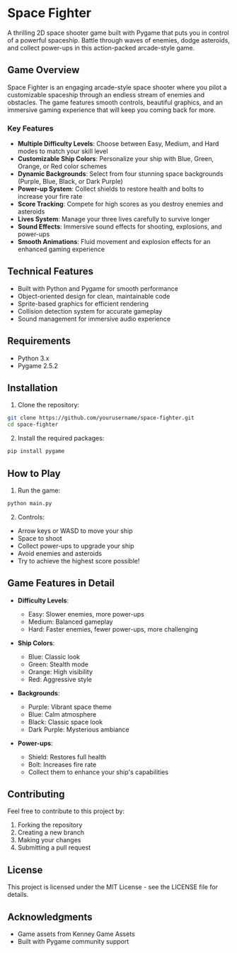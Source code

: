 # Space Fighter

A thrilling 2D space shooter game built with Pygame that puts you in control of a powerful spaceship. Battle through waves of enemies, dodge asteroids, and collect power-ups in this action-packed arcade-style game.

## Game Overview

Space Fighter is an engaging arcade-style space shooter where you pilot a customizable spaceship through an endless stream of enemies and obstacles. The game features smooth controls, beautiful graphics, and an immersive gaming experience that will keep you coming back for more.

### Key Features

- **Multiple Difficulty Levels**: Choose between Easy, Medium, and Hard modes to match your skill level
- **Customizable Ship Colors**: Personalize your ship with Blue, Green, Orange, or Red color schemes
- **Dynamic Backgrounds**: Select from four stunning space backgrounds (Purple, Blue, Black, or Dark Purple)
- **Power-up System**: Collect shields to restore health and bolts to increase your fire rate
- **Score Tracking**: Compete for high scores as you destroy enemies and asteroids
- **Lives System**: Manage your three lives carefully to survive longer
- **Sound Effects**: Immersive sound effects for shooting, explosions, and power-ups
- **Smooth Animations**: Fluid movement and explosion effects for an enhanced gaming experience

## Technical Features

- Built with Python and Pygame for smooth performance
- Object-oriented design for clean, maintainable code
- Sprite-based graphics for efficient rendering
- Collision detection system for accurate gameplay
- Sound management for immersive audio experience

## Requirements

- Python 3.x
- Pygame 2.5.2

## Installation

1. Clone the repository:
```bash
git clone https://github.com/yourusername/space-fighter.git
cd space-fighter
```

2. Install the required packages:
```bash
pip install pygame
```

## How to Play

1. Run the game:
```bash
python main.py
```

2. Controls:
- Arrow keys or WASD to move your ship
- Space to shoot
- Collect power-ups to upgrade your ship
- Avoid enemies and asteroids
- Try to achieve the highest score possible!

## Game Features in Detail

- **Difficulty Levels**:
  - Easy: Slower enemies, more power-ups
  - Medium: Balanced gameplay
  - Hard: Faster enemies, fewer power-ups, more challenging

- **Ship Colors**:
  - Blue: Classic look
  - Green: Stealth mode
  - Orange: High visibility
  - Red: Aggressive style

- **Backgrounds**:
  - Purple: Vibrant space theme
  - Blue: Calm atmosphere
  - Black: Classic space look
  - Dark Purple: Mysterious ambiance

- **Power-ups**:
  - Shield: Restores full health
  - Bolt: Increases fire rate
  - Collect them to enhance your ship's capabilities

## Contributing

Feel free to contribute to this project by:
1. Forking the repository
2. Creating a new branch
3. Making your changes
4. Submitting a pull request

## License

This project is licensed under the MIT License - see the LICENSE file for details.

## Acknowledgments

- Game assets from Kenney Game Assets
- Built with Pygame community support 